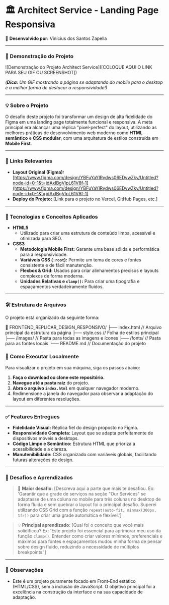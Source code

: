 # 🏛️ Architect Service - Landing Page Responsiva

👤 **Desenvolvido por:** Vinícius dos Santos Zapella

---

### 🎥 Demonstração do Projeto

![Demonstração do Projeto Architect Service]([COLOQUE AQUI O LINK PARA SEU GIF OU SCREENSHOT])

*(**Dica:** Um GIF mostrando a página se adaptando do mobile para o desktop é a melhor forma de destacar a responsividade!)*

---

### 💡 Sobre o Projeto

O desafio deste projeto foi transformar um design de alta fidelidade do Figma em uma landing page totalmente funcional e responsiva. A meta principal era alcançar uma réplica "pixel-perfect" do layout, utilizando as melhores práticas de desenvolvimento web moderno como **HTML semântico** e **CSS modular**, com uma arquitetura de estilos construída em **Mobile First**.

---

### 🔗 Links Relevantes

* **Layout Original (Figma):** [https://www.figma.com/design/YBFuYaYIRydws06EDvwZkv/Untitled?node-id=0-1&t=jdAxIBgVIpL61V8f-1](https://www.figma.com/design/YBFuYaYIRydws06EDvwZkv/Untitled?node-id=0-1&t=jdAxIBgVIpL61V8f-1)
* **Deploy do Projeto:** [Link para o projeto no Vercel, GitHub Pages, etc.]

---

### 🎯 Tecnologias e Conceitos Aplicados

* **HTML5**
    * Utilizado para criar uma estrutura de conteúdo limpa, acessível e otimizada para SEO.
* **CSS3**
    * **Metodologia Mobile First:** Garante uma base sólida e performática para a responsividade.
    * **Variáveis CSS (`:root`):** Permite um tema de cores e fontes consistente e de fácil manutenção.
    * **Flexbox & Grid:** Usados para criar alinhamentos precisos e layouts complexos de forma moderna.
    * **Unidades Relativas e `clamp()`:** Para criar uma tipografia e espaçamentos verdadeiramente fluidos.

---

### 🛠️ Estrutura de Arquivos

O projeto está organizado da seguinte forma:

📁 FRONTEND_REPLICAR_DESIGN_RESPONSIVO/
├── index.html            // Arquivo principal da estrutura da página
├── style.css             // Folha de estilos principal
├── /images/              // Pasta para todas as imagens e ícones
├── /fonts/               // Pasta para as fontes locais
└── README.md             // Documentação do projeto

### 🚀 Como Executar Localmente

Para visualizar o projeto em sua máquina, siga os passos abaixo:

1.  **Faça o download ou clone este repositório.**
2.  **Navegue até a pasta raiz** do projeto.
3.  **Abra o arquivo `index.html`** em qualquer navegador moderno.
4.  Redimensione a janela do navegador para observar a adaptação do layout em diferentes resoluções.

---

### ✅ Features Entregues

* **Fidelidade Visual:** Réplica fiel do design proposto no Figma.
* **Responsividade Completa:** Layout que se adapta perfeitamente de dispositivos móveis a desktops.
* **Código Limpo e Semântico:** Estrutura HTML que prioriza a acessibilidade e a clareza.
* **Manutenibilidade:** CSS organizado com variáveis globais, facilitando futuras alterações de design.

---

### 🧠 Desafios e Aprendizados

> 💪 **Maior desafio:** [Descreva aqui a parte que mais te desafiou. Ex: 'Garantir que a grade de serviços na seção "Our Services" se adaptasse de uma coluna no mobile para três colunas no desktop de forma fluida e sem quebrar o layout foi o principal desafio. Superei utilizando CSS Grid com a função `repeat(auto-fit, minmax(300px, 1fr))` para criar uma grade automática e flexível.']

> 💡 **Principal aprendizado:** [Qual foi o conceito que você mais solidificou? Ex: 'Este projeto foi essencial para aprimorar meu uso da função `clamp()`. Entender como criar valores mínimos, preferenciais e máximos para fontes e espaçamentos mudou minha forma de pensar sobre design fluido, reduzindo a necessidade de múltiplos breakpoints.']

---

### 📌 Observações

* Este é um projeto puramente focado em Front-End estático (HTML/CSS), sem a inclusão de JavaScript. O objetivo principal foi a excelência na construção da interface e na sua capacidade de adaptação.
